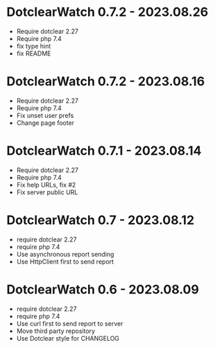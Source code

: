 DotclearWatch 0.7.2 - 2023.08.26
===========================================================
* Require dotclear 2.27
* Require php 7.4
* fix type hint
* fix README

DotclearWatch 0.7.2 - 2023.08.16
===========================================================
* Require dotclear 2.27
* Require php 7.4
* Fix unset user prefs
* Change page footer

DotclearWatch 0.7.1 - 2023.08.14
===========================================================
* Require dotclear 2.27
* Require php 7.4
* Fix help URLs, fix #2
* Fix server public URL

DotclearWatch 0.7 - 2023.08.12
===========================================================
* require dotclear 2.27
* require php 7.4
* Use asynchronous report sending
* Use HttpClient first to send report

DotclearWatch 0.6 - 2023.08.09
===========================================================
* require dotclear 2.27
* require php 7.4
* Use curl first to send report to server
* Move third party repository
* Use Dotclear style for CHANGELOG